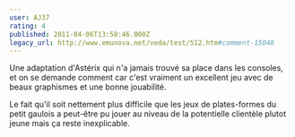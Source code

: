 ```yaml
---
user: AJ37
rating: 4
published: 2011-04-06T13:58:46.000Z
legacy_url: http://www.emunova.net/veda/test/512.htm#comment-15048
---
```

Une adaptation d'Astérix qui n'a jamais trouvé sa place dans les consoles, et on se demande comment car c'est vraiment un excellent jeu avec de beaux graphismes et une bonne jouabilité. 

Le fait qu'il soit nettement plus difficile que les jeux de plates-formes du petit gaulois a peut-être pu jouer au niveau de la potentielle clientèle plutot jeune mais ça reste inexplicable.
